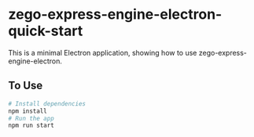 # zego-express-engine-electron-quick-start

This is a minimal Electron application, showing how to use zego-express-engine-electron.

## To Use

```bash
# Install dependencies
npm install
# Run the app
npm run start
```
